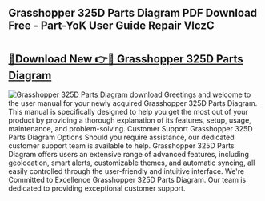 ## Grasshopper 325D Parts Diagram PDF Download Free - Part-YoK User Guide Repair VlczC

# <h2><a href="http://dfo8mu.blite.top/?on=Grasshopper+325D+Parts+Diagram">🔗Download New 👉🔴 Grasshopper 325D Parts Diagram</a></h2>

[![Grasshopper 325D Parts Diagram download](https://i.imgur.com/lujVjoI.png)](http://dfo8mu.blite.top/?on=Grasshopper+325D+Parts+Diagram)
Greetings and welcome to the user manual for your newly acquired Grasshopper 325D Parts Diagram. This manual is specifically designed to help you get the most out of your product by providing a thorough explanation of its features, setup, usage, maintenance, and problem-solving. Customer Support Grasshopper 325D Parts Diagram Options Should you require assistance, our dedicated customer support team is available to help. Grasshopper 325D Parts Diagram offers users an extensive range of advanced features, including geolocation, smart alerts, customizable themes, and automatic syncing, all easily controlled through the user-friendly and intuitive interface. We're Committed to Excellence Grasshopper 325D Parts Diagram. Our team is dedicated to providing exceptional customer support.
